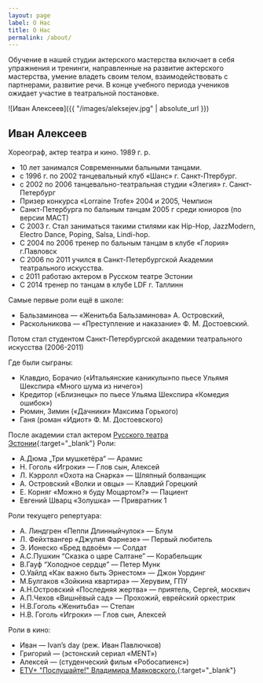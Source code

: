```yaml
---
layout: page
label: О Нас
title: О Нас
permalink: /about/
---
```


Обучение в нашей студии актерского мастерства включает в себя упражнения и тренинги, направленные на развитие актерского мастерства, умение владеть своим телом, взаимодействовать с партнерами, развитие речи. В конце учебного периода учеников ожидает участие в театральной постановке.

![Иван Алексеев]({{ "/images/aleksejev.jpg" | absolute_url }})

## Иван Алексеев 
Хореограф, актер театра и кино. 1989 г. р.

- 10 лет занимался Современными бальными танцами.
- с 1996 г. по 2002 танцевальный клуб «Шанс» г. Санкт-Птербург.
- с 2002 по 2006  танцевально-театральная студии «Элегия» г. Санкт-Петербург
- Призер конкурса «Lorraine Trofe» 2004 и 2005, Чемпион
- Санкт-Петербурга по бальным танцам 2005 г среди юниоров (по версии МАСТ)
- С 2003 г. Стал заниматься такими стилями как Hip-Hop, JazzModern, Electro Dance, Poping, Salsa, Lindi-hop.
- С 2004 по 2006 тренер по бальным танцам в клубе «Глория» г.Павловск
- C 2006 по 2011 учился в Санкт-Петербургской Академии театрального искусства.
- с 2011 работаю актером в Русском театре Эстонии
- С 2014 тренер по танцам в клубе LDF г. Таллинн


Самые первые роли ещё в школе:
- Бальзаминова — «Женитьба Бальзаминова» А. Островский,
- Раскольникова — «Преступление и наказание» Ф. М. Достоевский.

Потом стал студентом Санкт-Петербургской академии театрального искусства (2006-2011)

Где были сыграны:

- Клавдио, Борачио («Итальянские каникулы»по пьесе Ульямя Шекспира «Много шума из ничего»)
- Кредитор («Близнецы» по пьесе Ульяма Шекспира «Комедия ошибок»)
- Рюмин, Зимин («Дачники» Максима Горького)
- Ганя (роман «Идиот» Ф. М. Достоевского)

После академии стал актером [Русского театра Эстонии](https://veneteater.ee/?people=иван-алексеев){:target="_blank"}
Роли:

- А.Дюма „Три мушкетёра“ — Арамис
- Н. Гоголь «Игроки» — Глов сын, Алексей
- Л. Кэрролл «Охота на Снарка» — Шляпный болванщик
- А. Островский «Волки и овцы» — Клавдий Горецкий
- Е. Корняг «Можно я буду Моцартом?» — Пациент
- Евгений Шварц «Золушка» — Привратник 1


Роли текущего репертуара:

- А. Линдгрен «Пеппи Длинныйчулок» — Блум
- Л. Фейхтвангер «Джулия Фарнезе» — Первый любитель
- Э. Ионеско «Бред вдвоём» — Солдат
- А.С.Пушкин “Сказка о царе Салтане” — Корабельщик
- В.Гауф “Холодное сердце” — Петер Мунк
- О.Уайлд «Как важно быть Эрнестом» — Джон Уординг
- М.Булгаков «Зойкина квартира» — Херувим, ГПУ
- А.Н.Островский «Последняя жертва» — приятель, Сергей, москвич
- А.П.Чехов «Вишнёвый сад» — Прохожий, еврейский оркестрик
- Н.В.Гоголь  «Женитьба» — Степан
- Н.В. Гоголь «Игроки» — Глов сын, Алексей


Роли в кино:

- Иван — Ivan’s day (реж. Иван Павлючков)
- Григорий — (эстонский сериал «MENT»)
- Алексей — (студенческий фильм «Робосапиенс»)
- [ETV+ "Послушайте!" Владимира Маяковского.](https://etvpluss.err.ee/v/kultuur/my_world/videod/1ac03350-aba8-41b8-bb12-9db26ae862c1/my-world-akter-ivan-alekseev){:target="_blank"}